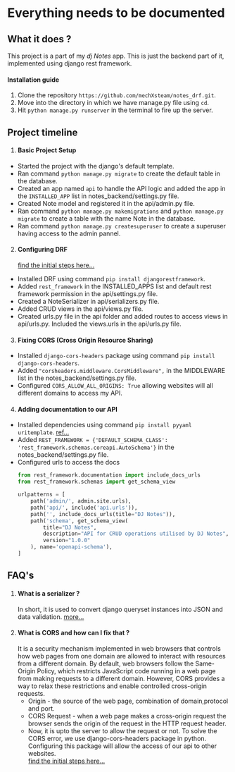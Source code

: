 # Everything needs to be documented

## What it does ?

This project is a part of my *dj Notes* app. This is just the backend part of it, implemented using django rest
framework.

#### Installation guide

1. Clone the repository `https://github.com/mechXsteam/notes_drf.git`.
2. Move into the directory in which we have manage.py file using `cd`.
3. Hit `python manage.py runserver` in the terminal to fire up the server.

## Project timeline

1. #### Basic Project Setup

- Started the project with the django's default template.
- Ran command `python manage.py migrate` to create the default table in the database.
- Created an app named `api` to handle the API logic and added the app in the `INSTALLED_APP` list in
  notes_backend/settings.py file.
- Created Note model and registered it in the api/admin.py file.
- Ran command `python manage.py makemigrations` and `python manage.py migrate` to create a table with the name Note in
  the database.
- Ran command `python manage.py createsuperuser` to create a superuser having access to the admin pannel.

2. #### Configuring DRF
   [find the initial steps here...](https://www.django-rest-framework.org/#installation)

- Installed DRF using command `pip install djangorestframework`. 
- Added `rest_framework` in the INSTALLED_APPS list and default rest framework permission in the api/settings.py file.
- Created a NoteSerializer in api/serializers.py file.
- Added CRUD views in the api/views.py file.
- Created urls.py file in the api folder and added routes to access views in api/urls.py. Included the views.urls in the
  api/urls.py file.

3. #### Fixing CORS (Cross Origin Resource Sharing)

- Installed `django-cors-headers` package using command `pip install django-cors-headers`.
- Added `"corsheaders.middleware.CorsMiddleware",` in the MIDDLEWARE list in the notes_backend/settings.py file.
- Configured `CORS_ALLOW_ALL_ORIGINS: True` allowing websites will all different domains to access my API.

4. #### Adding documentation to our API

- Installed dependencies using command `pip install pyyaml uritemplate`. [ref...](https://www.django-rest-framework.org/api-guide/schemas/#install-dependencies)
- Added ```REST_FRAMEWORK = {'DEFAULT_SCHEMA_CLASS': 'rest_framework.schemas.coreapi.AutoSchema'}``` in the
  notes_backend/settings.py file.
- Configured urls to access the docs
   ```python
   from rest_framework.documentation import include_docs_urls
   from rest_framework.schemas import get_schema_view
   
   urlpatterns = [
       path('admin/', admin.site.urls),
       path('api/', include('api.urls')),
       path('', include_docs_urls(title="DJ Notes")),
       path('schema', get_schema_view(
           title="DJ Notes",
           description="API for CRUD operations utilised by DJ Notes",
           version="1.0.0"
       ), name='openapi-schema'),
   ]
   
   ```

## FAQ's

1. #### What is a serializer ?
   In short, it is used to convert django queryset instances into JSON and data
   validation. [more...](https://www.django-rest-framework.org/tutorial/1-serialization/#tutorial-1-serialization)
2. #### What is CORS and how can I fix that ?
   It is a security mechanism implemented in web browsers that controls how web pages from one domain are allowed to
   interact with resources from a different domain.
   By default, web browsers follow the Same-Origin Policy, which restricts JavaScript code running in a web page from
   making requests to a different domain. However, CORS provides a way to relax these restrictions and enable controlled
   cross-origin requests.
    - Origin - the source of the web page, combination of domain,protocol and port.
    - CORS Request - when a web page makes a cross-origin request the browser sends the origin of the request in the
      HTTP request header.
    - Now, it is upto the server to allow the request or not.
      To solve the CORS error, we use django-cors-headers package in python. Configuring this package will allow the
      access of
      our api to other websites. <br>
      [find the initial steps here...](https://pypi.org/project/django-cors-headers/)